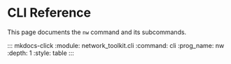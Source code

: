 # CLI Reference

This page documents the `nw` command and its subcommands.

::: mkdocs-click
:module: network_toolkit.cli
:command: cli
:prog_name: nw
:depth: 1
:style: table
:::

